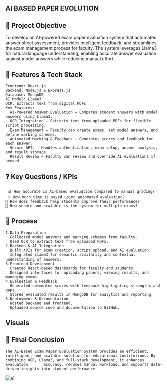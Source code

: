 ## AI BASED PAPER EVOLUTION
## 📌 Project Objective
  To develop an AI-powered exam paper evaluation system that automates answer sheet assessment, provides intelligent feedback, and streamlines the exam management process for faculty.
  The system leverages Llama3 for natural language understanding, enabling accurate answer evaluation against model answers while reducing manual effort.
## 📂 Features & Tech Stack
    Frontend: React.js
    Backend: Node.js & Express.js
    Database: MongoDB
    AI Model: Llama3
    OCR: Extracts text from digital PDFs
    Key Features:
      AI-Powered Answer Evaluation – Compares student answers with model answers using Llama3.
      OCR Integration – Extracts text from uploaded PDFs for flexible script processing.
      Exam Management – Faculty can create exams, set model answers, and define marking schemes.
      Automated Marking & Feedback – Generates scores and feedback for each answer.
      Secure APIs – Handles authentication, exam setup, answer analysis, and result storage.
      Result Review – Faculty can review and override AI evaluations if needed.
 ## ❓ Key Questions / KPIs
     📊 How accurate is AI-based evaluation compared to manual grading?
     ⏱ How much time is saved using automated evaluation?
    🧾 How does feedback help students improve their performance?
    🔐 How secure and scalable is the system for multiple exams?
## 🔧 Process
    1.Data Preparation
      Collected model answers and marking schemes from faculty.
      Used OCR to extract text from uploaded PDFs.
    2.Backend & AI Integration
      Built APIs for exam creation, script upload, and AI evaluation.
      Integrated Llama3 for semantic similarity and contextual understanding of answers.
    3.Frontend Development
      Created React-based dashboards for faculty and students.
      Designed interfaces for uploading papers, viewing results, and managing exams.
    4.Evaluation & Feedback
      Generated automated scores with feedback highlighting strengths and gaps.
      Stored evaluated results in MongoDB for analytics and reporting.
    5.Deployment & Documentation
      Hosted backend and frontend.
      Uploaded source code and documentation to GitHub.
## Visuals
## 🏁 Final Conclusion
    The AI-Based Exam Paper Evaluation System provides an efficient, intelligent, and scalable solution for educational institutions. By combining OCR, Llama3, and full-stack development, it enhances evaluation       accuracy, reduces manual workload, and supports data-driven insights into student performance.
![a1](https://github.com/user-attachments/assets/6a93089a-30c5-430c-b098-755a526b43e7)

